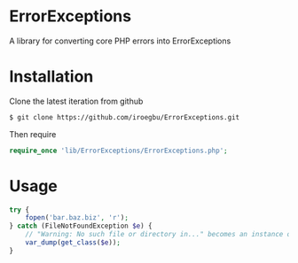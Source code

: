 # ErrorExceptions
A library for converting core PHP errors into ErrorExceptions

Installation
============
Clone the latest iteration from github
````Bash
$ git clone https://github.com/iroegbu/ErrorExceptions.git
````
Then require
````PHP
require_once 'lib/ErrorExceptions/ErrorExceptions.php';
````

Usage
=====

````PHP
try {
    fopen('bar.baz.biz', 'r');
} catch (FileNotFoundException $e) {
    // "Warning: No such file or directory in..." becomes an instance of FileNotFoundException
    var_dump(get_class($e));
}
````
